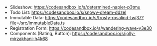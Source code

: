 - Slideshow: https://codesandbox.io/s/determined-napier-p3tmu
- Todo List: https://codesandbox.io/s/snowy-dream-ddzel
- Immutable Data: https://codesandbox.io/s/frosty-rosalind-twj37?file=/src/immutableData.ts
- Registration Form: https://codesandbox.io/s/wandering-wave-v3e30
- Components (Rating, Button): https://codesandbox.io/s/jolly-mirzakhani-h4k68
